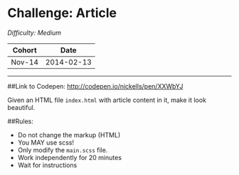 # Challenge: Article

*Difficulty: Medium*

| Cohort | Date       |
|--------|------------|
| Nov-14 | 2014-02-13 |

---

##Link to Codepen: http://codepen.io/nickells/pen/XXWbYJ
  
Given an HTML file `index.html` with article content in it, make it look beautiful.

##Rules:

- Do not change the markup (HTML)
- You MAY use scss!
- Only modify the `main.scss` file.
- Work independently for 20 minutes
- Wait for instructions


